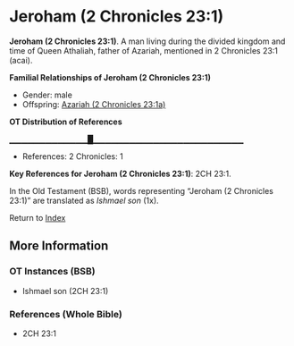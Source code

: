 # Jeroham (2 Chronicles 23:1)
**Jeroham (2 Chronicles 23:1)**. 
A man living during the divided kingdom and time of Queen Athaliah, father of Azariah, mentioned in 2 Chronicles 23:1 (acai). 




**Familial Relationships of Jeroham (2 Chronicles 23:1)**


* Gender: male
* Offspring: [Azariah (2 Chronicles 23:1a)](Azariah.13.md)


**OT Distribution of References**

▁▁▁▁▁▁▁▁▁▁▁▁▁█▁▁▁▁▁▁▁▁▁▁▁▁▁▁▁▁▁▁▁▁▁▁▁▁▁
* References: 2 Chronicles: 1



**Key References for Jeroham (2 Chronicles 23:1)**: 
2CH 23:1. 


In the Old Testament (BSB), words representing “Jeroham (2 Chronicles 23:1)” are translated as 
*Ishmael son* (1x). 




Return to [Index](00-Index.md)

## More Information

### OT Instances (BSB)

* Ishmael son (2CH 23:1)



### References (Whole Bible)

* 2CH 23:1




